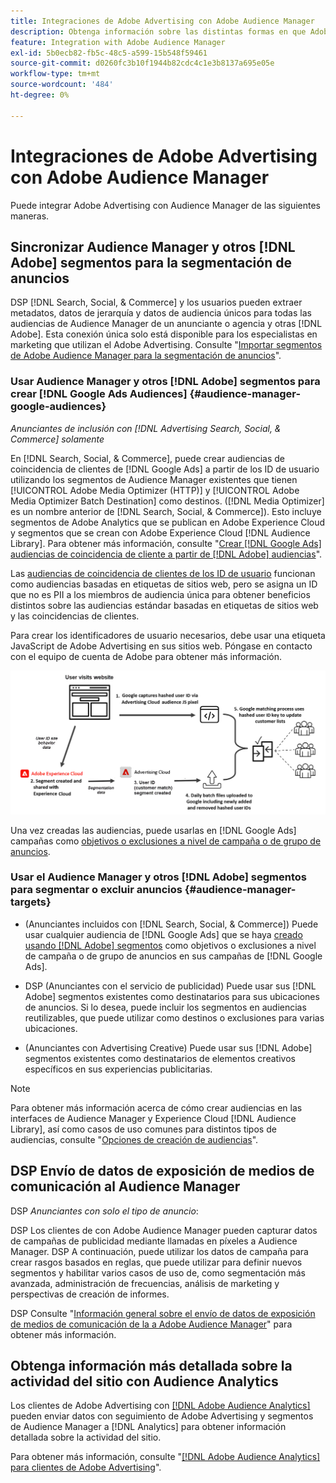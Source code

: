 ```yaml
---
title: Integraciones de Adobe Advertising con Adobe Audience Manager
description: Obtenga información sobre las distintas formas en que Adobe Advertising puede intercambiar datos con Adobe Audience Manager.
feature: Integration with Adobe Audience Manager
exl-id: 5b0ecb82-fb5c-48c5-a599-15b548f59461
source-git-commit: d0260fc3b10f1944b82cdc4c1e3b8137a695e05e
workflow-type: tm+mt
source-wordcount: '484'
ht-degree: 0%

---
```


# Integraciones de Adobe Advertising con Adobe Audience Manager

Puede integrar Adobe Advertising con Audience Manager de las siguientes maneras.

## Sincronizar Audience Manager y otros [!DNL Adobe] segmentos para la segmentación de anuncios

DSP [!DNL Search, Social, & Commerce] y los usuarios pueden extraer metadatos, datos de jerarquía y datos de audiencia únicos para todas las audiencias de Audience Manager de un anunciante o agencia y otras [!DNL Adobe]. Esta conexión única solo está disponible para los especialistas en marketing que utilizan el Adobe Advertising. Consulte &quot;[Importar segmentos de Adobe Audience Manager para la segmentación de anuncios](/help/integrations/audience-manager/import-audiences.md)&quot;.

### Usar Audience Manager y otros [!DNL Adobe] segmentos para crear [!DNL Google Ads Audiences] {#audience-manager-google-audiences}

*Anunciantes de inclusión con [!DNL Advertising Search, Social, & Commerce] solamente*

En [!DNL Search, Social, & Commerce], puede crear audiencias de coincidencia de clientes de [!DNL Google Ads] a partir de los ID de usuario utilizando los segmentos de Audience Manager existentes que tienen [!UICONTROL Adobe Media Optimizer (HTTP)] y [!UICONTROL Adobe Media Optimizer Batch Destination] como destinos. ([!DNL Media Optimizer] es un nombre anterior de [!DNL Search, Social, & Commerce]). Esto incluye segmentos de Adobe Analytics que se publican en Adobe Experience Cloud y segmentos que se crean con Adobe Experience Cloud [!DNL Audience Library]. Para obtener más información, consulte &quot;[Crear [!DNL Google Ads] audiencias de coincidencia de cliente a partir de [!DNL Adobe] audiencias](/help/search-social-commerce/campaign-management/campaigns/google-audience-from-adobe-audience.md)&quot;.

Las [audiencias de coincidencia de clientes de los ID de usuario](https://support.google.com/google-ads/answer/9199250) funcionan como audiencias basadas en etiquetas de sitios web, pero se asigna un ID que no es PII a los miembros de audiencia única para obtener beneficios distintos sobre las audiencias estándar basadas en etiquetas de sitios web y las coincidencias de clientes.

Para crear los identificadores de usuario necesarios, debe usar una etiqueta JavaScript de Adobe Advertising <!-- with a user ID parameter --> en sus sitios web. Póngase en contacto con el equipo de cuenta de Adobe para obtener más información.

![proceso de creación de segmentos](/help/integrations/assets/ad_search_user_id_pic.png)

Una vez creadas las audiencias, puede usarlas en [!DNL Google Ads] campañas como [objetivos o exclusiones a nivel de campaña o de grupo de anuncios](#audience-manager-targets).

### Usar el Audience Manager y otros [!DNL Adobe] segmentos para segmentar o excluir anuncios {#audience-manager-targets}

* (Anunciantes incluidos con [!DNL Search, Social, & Commerce]) Puede usar cualquier audiencia de [!DNL Google Ads] que se haya [creado usando [!DNL Adobe] segmentos](#audience-manager-google-audiences) como objetivos o exclusiones a nivel de campaña o de grupo de anuncios en sus campañas de [!DNL Google Ads].

* DSP (Anunciantes con el servicio de publicidad) Puede usar sus [!DNL Adobe] segmentos existentes como destinatarios para sus ubicaciones de anuncios. Si lo desea, puede incluir los segmentos en audiencias reutilizables, que puede utilizar como destinos o exclusiones para varias ubicaciones.

* (Anunciantes con Advertising Creative) Puede usar sus [!DNL Adobe] segmentos existentes como destinatarios de elementos creativos específicos en sus experiencias publicitarias.

>[!NOTE]
>
>Para obtener más información acerca de cómo crear audiencias en las interfaces de Audience Manager y Experience Cloud [!DNL Audience Library], así como casos de uso comunes para distintos tipos de audiencias, consulte &quot;[Opciones de creación de audiencias](https://experienceleague.adobe.com/docs/experience-cloud-kcs/kbarticles/KA-16471.html?lang=es)&quot;.

## DSP Envío de datos de exposición de medios de comunicación al Audience Manager

DSP *Anunciantes con solo el tipo de anuncio*:

DSP Los clientes de con Adobe Audience Manager pueden capturar datos de campañas de publicidad mediante llamadas en píxeles a Audience Manager. DSP A continuación, puede utilizar los datos de campaña para crear rasgos basados en reglas, que puede utilizar para definir nuevos segmentos y habilitar varios casos de uso de, como segmentación más avanzada, administración de frecuencias, análisis de marketing y perspectivas de creación de informes.

DSP Consulte &quot;[Información general sobre el envío de datos de exposición de medios de comunicación de la a Adobe Audience Manager](/help/integrations/audience-manager/media-data-integration/overview.md)&quot; para obtener más información.

## Obtenga información más detallada sobre la actividad del sitio con Audience Analytics

Los clientes de Adobe Advertising con [[!DNL Adobe Audience Analytics]](https://experienceleague.adobe.com/docs/analytics/integration/audience-analytics/mc-audiences-aam.html?lang=es) pueden enviar datos con seguimiento de Adobe Advertising y segmentos de Audience Manager a [!DNL Analytics] para obtener información detallada sobre la actividad del sitio.

Para obtener más información, consulte &quot;[[!DNL Adobe Audience Analytics] para clientes de Adobe Advertising](/help/integrations/audience-manager/audience-analytics.md)&quot;.
